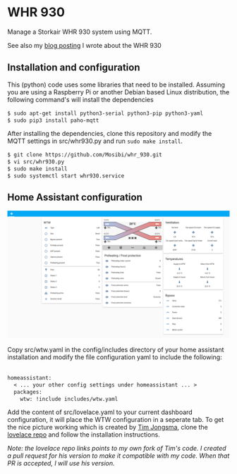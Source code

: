 # WHR 930
Manage a Storkair WHR 930 system using MQTT.

See also my [blog posting](https://blog.mosibi.nl/domotica/2017/12/31/control-a-storkair-zehnder-whr-930-ventilation-unit-using-mqtt.html) I wrote about the WHR 930


## Installation and configuration
This (python) code uses some libraries that need to be installed. Assuming you are using a Raspberry Pi or another Debian based Linux distribution, the following command's will install the dependencies

```lang=shell
$ sudo apt-get install python3-serial python3-pip python3-yaml
$ sudo pip3 install paho-mqtt
````

After installing the dependencies, clone this repository and modify the MQTT settings in src/whr930.py and run `sudo make install`.

```lang=shell
$ git clone https://github.com/Mosibi/whr_930.git
$ vi src/whr930.py
$ sudo make install
$ sudo systemctl start whr930.service
```

## Home Assistant configuration

![Image](ha-screenshot.png)

Copy src/wtw.yaml in the config/includes directory of your home assistant installation and modify the file configuration yaml to include the following:

```lang=yaml

homeassistant:
  < ... your other config settings under homeassistant ... >
  packages:
    wtw: !include includes/wtw.yaml

```

Add the content of src/lovelace.yaml to your current dashboard configuration, it will place the WTW configuration in a seperate tab. To get the nice picture working which is created by [Tim Jongsma](https://github.com/timjong93), clone the [lovelace repo](https://github.com/Mosibi/lovelace-wtw/tree/mosibi) and follow the installation instructions.

*Note: the lovelace repo links points to my own fork of Tim's code. I created a pull request for his version to make it compatible with my code. When that PR is accepted, I will use his version.*
